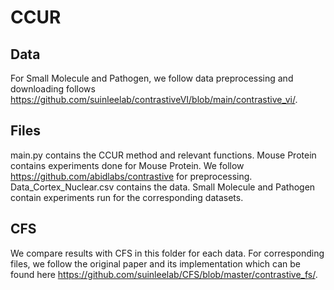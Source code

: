# CCUR

## Data 
For Small Molecule and Pathogen, we follow data preprocessing and downloading follows https://github.com/suinleelab/contrastiveVI/blob/main/contrastive_vi/. 

## Files
main.py contains the CCUR method and relevant functions.
Mouse Protein contains experiments done for Mouse Protein. We follow https://github.com/abidlabs/contrastive for preprocessing. Data_Cortex_Nuclear.csv contains the data.
Small Molecule and Pathogen contain experiments run for the corresponding datasets.

## CFS
We compare results with CFS in this folder for each data. For corresponding files, we follow the original paper and its implementation which can be found here https://github.com/suinleelab/CFS/blob/master/contrastive_fs/.





